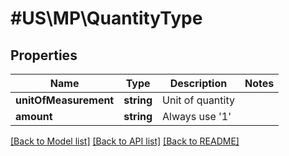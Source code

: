 # #US\MP\QuantityType

## Properties

Name | Type | Description | Notes
------------ | ------------- | ------------- | -------------
**unitOfMeasurement** | **string** | Unit of quantity |
**amount** | **string** | Always use '1' |


[[Back to Model list]](../) [[Back to API list]](../../Api/US/MP) [[Back to README]](../../README.md)
